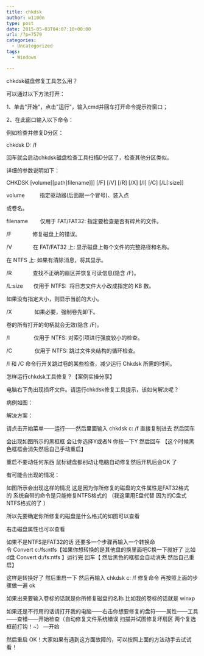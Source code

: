 ```yaml
---
title: chkdsk
author: w1100n
type: post
date: 2015-05-03T04:07:10+00:00
url: /?p=7579
categories:
  - Uncategorized
tags:
  - Windows

---
```

chkdsk磁盘修复工具怎么用？

可以通过以下方法打开：
  
1、单击"开始"，点击"运行"，输入cmd并回车打开命令提示符窗口；
  
2、在此窗口输入以下命令：
  
例如检查并修复D分区：
  
chkdsk D: /f
  
回车就会启动chkdsk磁盘检查工具扫描D分区了，检查其他分区类似。

详细的参数说明如下：
  
CHKDSK [volume[[path]filename]]] [/F] [/V] [/R] [/X] [/I] [/C] [/L[:size]]
  
volume          指定驱动器(后面跟一个冒号)、装入点
  
或卷名。
  
filename        仅用于 FAT/FAT32: 指定要检查是否有碎片的文件。
  
/F              修复磁盘上的错误。
  
/V              在 FAT/FAT32 上: 显示磁盘上每个文件的完整路径和名称。
  
在 NTFS 上: 如果有清除消息，将其显示。
  
/R              查找不正确的扇区并恢复可读信息(隐含 /F)。
  
/L:size       仅用于 NTFS:  将日志文件大小改成指定的 KB 数。
  
如果没有指定大小，则显示当前的大小。
  
/X               如果必要，强制卷先卸下。
  
卷的所有打开的句柄就会无效(隐含 /F)。
  
/I                仅用于 NTFS: 对索引项进行强度较小的检查。
  
/C               仅用于 NTFS: 跳过文件夹结构的循环检查。

/I 和 /C 命令行开关跳过卷的某些检查，减少运行 Chkdsk 所需的时间。

怎样运行chkdsk工具修复？【案例实操分享】

电脑右下角出现损坏文件。请运行chkdsk修复工具提示，该如何解决呢？

病例如图：

解决方案：

请点击开始菜单——运行——然后里面输入 chkdsk c: /f 直接复制进去 然后回车

会出现如图所示的黑框框 会让你选择Y或者N 你按一下Y 然后回车 【这个时候黑色框框会消失然后自己手动重启】

重启不要动任何东西 鼠标键盘都别动让电脑自动修复然后开机后会OK 了

有可能会出现的情况：

如图所示会出现这样的情况 这是因为你所修复的磁盘的文件属性是FAT32格式的 系统自带的命令是只能修复NTFS格式的 （我这里用E盘代替 因为的C盘式NTFS格式的了 ）

所以先要确定你所修复的磁盘是什么格式的如图可以查看


右击磁盘属性也可以查看

如果不是NTFS是FAT32的话 还要多一个步骤再输入一个转换命令 Convert c:/fs:ntfs【如果你想转换的是其他盘的换里面吧C换一下就好了 比如d盘 Convert d:/fs:ntfs 】运行完 回车【 然后黑色的框框会自动消失 然后自己重启】


这样是转换好了 然后重启一下 然后再输入 chkdsk c: /f 修复命令 再按照上面的步骤做一遍 ok

如果出来要输入卷标的话就是你所修复磁盘的名称 比如我的卷标的话就是 winxp

如果还是不行用的话请打开我的电脑——右击你想要修复的盘符——属性——工具——查错——开始检查（自动修复文件系统错误 扫描并试图修复坏扇区 两个复选框前打钩！~） —开始

然后重启 OK！大家如果有遇到这方面故障的，可以按照上面的方法动手去试试看！